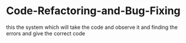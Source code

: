 # Code-Refactoring-and-Bug-Fixing
this the system which will take the code and observe it and finding the errors and give the correct code